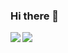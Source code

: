 ### Hi there 👋

<!--
**raylicola/raylicola** is a ✨ _special_ ✨ repository because its `README.md` (this file) appears on your GitHub profile.

Here are some ideas to get you started:

- 🔭 I’m currently working on ...
- 🌱 I’m currently learning ...
- 👯 I’m looking to collaborate on ...
- 🤔 I’m looking for help with ...
- 💬 Ask me about ...
- 📫 How to reach me: ...
- 😄 Pronouns: ...
- ⚡ Fun fact: ...
-->

<img align="left" src="https://github-readme-stats.vercel.app/api?username=raylicola&count_private=true&show_icons=true" />
<img align="left" src="https://github-readme-stats.vercel.app/api/top-langs/?username=raylicola" />

